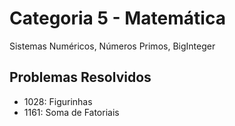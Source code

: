 # Categoria 5 - Matemática
Sistemas Numéricos, Números Primos, BigInteger

## Problemas Resolvidos
- 1028: Figurinhas
- 1161: Soma de Fatoriais

